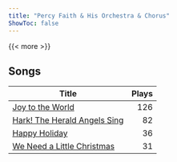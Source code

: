 ```yaml
---
title: "Percy Faith & His Orchestra & Chorus"
ShowToc: false
---
```


{{< more >}}

## Songs
Title | Plays 
----- | -----: 
[Joy to the World](/songs/joy-to-the-world) | 126
[Hark! The Herald Angels Sing](/songs/hark-the-herald-angels-sing) | 82
[Happy Holiday](/songs/happy-holiday) | 36
[We Need a Little Christmas](/songs/we-need-a-little-christmas) | 31

